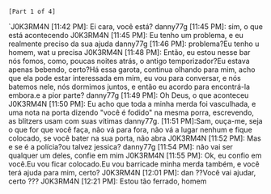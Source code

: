 ﻿`[Part 1 of 4]`

`J0K3RM4N [11:42 PM]: Ei cara, você está?
danny77g [11:45 PM]: sim, o que está acontecendo
J0K3RM4N [11:45 PM]: Eu tenho um problema, e eu realmente preciso da sua ajuda
danny77g [11:46 PM]: problema?Eu tenho u homem, wat u precisa
J0K3RM4N [11:48 PM]: Então, eu estou nesse bar nós fomos, como, poucas noites atrás, o antigo temporizador?Eu estava apenas bebendo, certo?Há essa garota, continua olhando para mim, acho que ela pode estar interessada em mim, eu vou para conversar, e nós batemos nele, nós dormimos juntos, e então eu acordo para encontrá-la embora.e a pior parte?
danny77g [11:49 PM]: Oh Deus, o que aconteceu
J0K3RM4N [11:50 PM]: Eu acho que toda a minha merda foi vasculhada, e uma nota na porta dizendo "você é fodido" na mesma porra, escrevendo, as blitzers usam com suas vítimas
danny77g. [11:51 PM]:Sam, ouça-me, seja o que for que você faça, não vá para fora, não vá a lugar nenhum e fique colocado, se você bater na sua porta, não abra
J0K3RM4N [11:52 PM]: Mas e se é a polícia?ou talvez jessica?
danny77g [11:54 PM]: não vai ser qualquer um deles, confie em mim
J0K3RM4N [11:55 PM]: Ok, eu confio em você.Eu vou ficar colocado.Eu vou barricade minha merda também, e você terá ajuda para mim, certo?
J0K3RM4N [12:01 PM]: dan ??Você vai ajudar, certo ???
J0K3RM4N [12:21 PM]: Estou tão ferrado, homem

